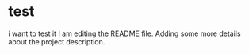 # test
i want to test it
I am editing the README file. Adding some more details about the project description.
